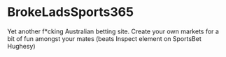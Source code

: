 # BrokeLadsSports365
Yet another f*cking Australian betting site. Create your own markets for a bit of fun amongst your mates (beats Inspect element on SportsBet Hughesy)

